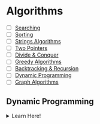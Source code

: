 # Algorithms

- [ ] [Searching]()
- [ ] [Sorting]()
- [ ] [Strings Algorithms]()
- [ ] [Two Pointers]()
- [ ] [Divide & Conquer]()
- [ ] [Greedy Algorithms]()
- [ ] [Backtracking & Recursion]()
- [ ] [Dynamic Programming](#dynamic-programming)
- [ ] [Graph Algorithms]()

## Dynamic Programming
<details>
  <summary>Learn Here!</summary>
  
  ## Questions & Topics
  | Topic/Question | Link | Editorial | Solution |
  | :------------: | :--: | :-------: | :------: |
  | :heavy_check_mark: Intro to DP | [Article](https://cofounderstown.com/dynamic-programming-72388) [Video](https://www.youtube.com/watch?v=nqowUJzG-iM) |  |  |
</details>
